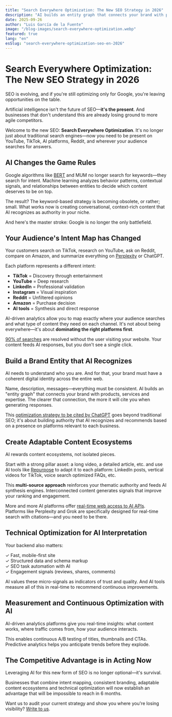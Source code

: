 ```yaml
---
title: "Search Everywhere Optimization: The New SEO Strategy in 2026"
description: "AI builds an entity graph that connects your brand with products, services and expertise. The clearer that connection, the more it will cite you when generating responses."
date: 2025-09-26
author: "Luis García de la Fuente"
image: "/blog-images/search-everywhere-optimization.webp"
featured: true
lang: "en"
esSlug: "search-everywhere-optimization-seo-en-2026"
---
```

# Search Everywhere Optimization: The New SEO Strategy in 2026

SEO is evolving, and if you're still optimizing only for Google, you're leaving opportunities on the table.

Artificial intelligence isn't the future of SEO—**it's the present**. And businesses that don't understand this are already losing ground to more agile competitors.

Welcome to the new SEO: **Search Everywhere Optimization**. It's no longer just about traditional search engines—now you need to be present on YouTube, TikTok, AI platforms, Reddit, and wherever your audience searches for answers.

## AI Changes the Game Rules

Google algorithms like <a href="https://blog.google/products/search/search-language-understanding-bert/" target="_blank" rel="nofollow">BERT</a> and MUM no longer search for keywords—they search for intent. Machine learning analyzes behavior patterns, contextual signals, and relationships between entities to decide which content deserves to be on top.

The result? The keyword-based strategy is becoming obsolete, or rather; small. What works now is creating conversational, context-rich content that AI recognizes as authority in your niche.

And here's the master stroke: Google is no longer the only battlefield.

## Your Audience's Intent Map has Changed

Your customers search on TikTok, research on YouTube, ask on Reddit, compare on Amazon, and summarize everything on <a href="https://www.perplexity.ai/" target="_blank" rel="nofollow">Perplexity</a> or ChatGPT.

Each platform represents a different intent:

- **TikTok** = Discovery through entertainment
- **YouTube** = Deep research
- **LinkedIn** = Professional validation
- **Instagram** = Visual inspiration
- **Reddit** = Unfiltered opinions
- **Amazon** = Purchase decision
- **AI tools** = Synthesis and direct response

AI-driven analytics allow you to map exactly where your audience searches and what type of content they need on each channel. It's not about being everywhere—it's about **dominating the right platforms first**.

<a href="/posts/internet-you-knew-no-longer-exists" target="_blank">90% of searches</a> are resolved without the user visiting your website. Your content feeds AI responses, but you don't see a single click.

## Build a Brand Entity that AI Recognizes

AI needs to understand who you are. And for that, your brand must have a coherent digital identity across the entire web.

Name, description, messages—everything must be consistent. AI builds an "entity graph" that connects your brand with products, services and expertise. The clearer that connection, the more it will cite you when generating responses.

This <a href="/posts/keys-cited-chatgpt-ai-models" target="_blank">optimization strategy to be cited by ChatGPT</a> goes beyond traditional SEO; it's about building authority that AI recognizes and recommends based on a presence on platforms relevant to each business.

## Create Adaptable Content Ecosystems

AI rewards content ecosystems, not isolated pieces. 

Start with a strong pillar asset: a long video, a detailed article, etc. and use AI tools like <a href="https://repurpose.io/" target="_blank" rel="nofollow">Repurpose</a> to adapt it to each platform: LinkedIn posts, vertical videos for TikTok, voice search optimized FAQs, etc. 

This **multi-source approach** reinforces your thematic authority and feeds AI synthesis engines. Interconnected content generates signals that improve your ranking and engagement.

More and more AI platforms offer <a href="/posts/ai-api-comparison-report" target="_blank">real-time web access to AI APIs</a>. Platforms like Perplexity and Grok are specifically designed for real-time search with citations—and you need to be there.

## Technical Optimization for AI Interpretation

Your backend also matters:

✓ Fast, mobile-first site  
✓ Structured data and schema markup  
✓ SEO task automation with AI  
✓ Engagement signals (reviews, shares, comments)

AI values these micro-signals as indicators of trust and quality. And AI tools measure all of this in real-time to recommend continuous improvements.

## Measurement and Continuous Optimization with AI

AI-driven analytics platforms give you real-time insights: what content works, where traffic comes from, how your audience interacts.

This enables continuous A/B testing of titles, thumbnails and CTAs. Predictive analytics helps you anticipate trends before they explode.

## The Competitive Advantage is in Acting Now

Leveraging AI for this new form of SEO is no longer optional—it's survival.

Businesses that combine intent mapping, consistent branding, adaptable content ecosystems and technical optimization will now establish an advantage that will be impossible to reach in 6 months.

Want us to audit your current strategy and show you where you're losing visibility? <a href="#" onclick="demo.showModal(); return false;">Write to us</a>.
